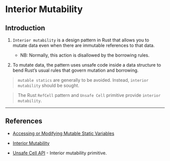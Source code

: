 # Interior Mutability

## Introduction

1. `Interior mutability` is a design pattern in Rust that allows you to mutate data even when there are immutable references to that data.

    * NB: Normally, this action is disallowed by the borrowing rules.

2. To mutate data, the pattern uses unsafe code inside a data structure to bend Rust’s usual rules that govern mutation and borrowing.

> `mutable statics` are generally to be avoided. Instead, `interior mutability` should be sought. 

> The Rust `RefCell` pattern and `Unsafe Cell` primitive provide `interior mutability`.

---

## References

* [Accessing or Modifying Mutable Static Variables](https://doc.rust-lang.org/book/ch19-01-unsafe-rust.html#accessing-or-modifying-a-mutable-static-variable)

* [Interior Mutability](https://doc.rust-lang.org/book/ch15-05-interior-mutability.html)

* [Unsafe Cell API](https://doc.rust-lang.org/nightly/core/cell/struct.UnsafeCell.html) - Interior mutability primitive.
